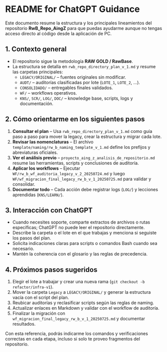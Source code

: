# README for ChatGPT Guidance

Este documento resume la estructura y los principales lineamientos del repositorio **RwB_Repo_AingZ** para que puedas ayudarme aunque no tengas acceso directo al código desde la aplicación de PC.

## 1. Contexto general
- El repositorio sigue la metodología **RAW GOLD / RawBase**.
- La estructura se detalla en `rwb_repo_directory_plan_v_1.md` y resume las carpetas principales:
  - `LEGACY/ORIGINAL/` – fuentes originales sin modificar.
  - `AUDT/` – auditorías clasificadas por lote (`LOTE_1`, `LOTE_2`, ...).
  - `CONSOLIDADO/` – entregables finales validados.
  - `WF/` – workflows operativos.
  - `KNS/`, `SCR/`, `LOG/`, `DOC/` – knowledge base, scripts, logs y documentación.

## 2. Cómo orientarme en los siguientes pasos
1. **Consultar el plan** – Usa `rwb_repo_directory_plan_v_1.md` como guía paso a paso para mover la legacy, crear la estructura y migrar cada lote.
2. **Revisar las nomenclaturas** – El archivo `template/naming/rw_b_naming_template_v_1.md` define los prefijos y abreviaturas oficiales.
3. **Ver el análisis previo** – `proyecto_aing_z_analisis_de_repositorio.md` resume las herramientas, scripts y conclusiones de auditoría.
4. **Aplicar los workflows** – Ejecutar `WF/rw_b_wf_auditoria_legacy_v_2_20250724.md` y luego `WF/wf_migracion_final_legacy_rw_b_v_1_20250725.md` para validar y consolidar.
5. **Documentar todo** – Cada acción debe registrar logs (`LOG/`) y lecciones aprendidas (`KNS/LEARN/`).

## 3. Interacción con ChatGPT
- Cuando necesites soporte, comparte extractos de archivos o rutas específicas; ChatGPT no puede leer el repositorio directamente.
- Describe la carpeta o el lote en el que trabajas y menciona si seguiste los pasos del plan.
- Solicita indicaciones claras para scripts o comandos Bash cuando sea necesario.
- Mantén la coherencia con el glosario y las reglas de precedencia.

## 4. Próximos pasos sugeridos
1. Elegir el lote a trabajar y crear una nueva rama (`git checkout -b refactor/infra-v1`).
2. Mover la carpeta `Legacy` a `LEGACY/ORIGINAL/` y generar la estructura vacía con el script del plan.
3. Reubicar auditorías y reclasificar scripts según las reglas de naming.
4. Actualizar enlaces en Markdown y validar con el workflow de auditoría.
5. Finalizar la migración con `wf_migracion_final_legacy_rw_b_v_1_20250725.md` y documentar resultados.

Con esta referencia, podrás indicarme los comandos y verificaciones correctas en cada etapa, incluso si solo te proveo fragmentos del repositorio.
